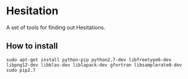 # Hesitation

A set of tools for finding out Hesitations.

## How to install

    sudo apt-get install python-pip python2.7-dev libfreetype6-dev libpng12-dev libblas-dev liblapack-dev gfortran libsamplerate0-dev
    sudo pip2.7
